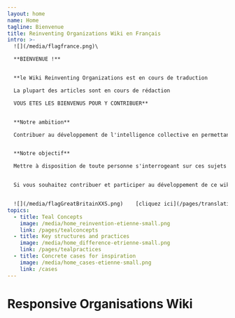 ```yaml
---
layout: home
name: Home
tagline: Bienvenue
title: Reinventing Organizations Wiki en Français
intro: >-
  ![](/media/flagfrance.png)\

  **BIENVENUE !**


  **le Wiki Reinventing Organizations est en cours de traduction 

  La plupart des articles sont en cours de rédaction

  VOUS ETES LES BIENVENUS POUR Y CONTRIBUER**


  **Notre ambition**

  Contribuer au développement de l'intelligence collective en permettant à tous ceux qui s'y intéressent de s'informer et de comprendre comment des groupes humains (entreprises, organisations à but non lucratif, administration, écoles...)  peuvent fonctionner de façon innovante, en combinant efficacité de l'organisation et motivation de ses membres. 


  **Notre objectif**

  Mettre à disposition de toute personne s'interrogeant sur ces sujets et sur les nouvelles formes d'organisation émergentes ("Teal orgs", "Entreprises libérées"..) une information neutre, factuelle, actualisée et classée par thèmes.


  Si vous souhaitez contribuer et participer au développement de ce wiki, contactez : guezouceline@gmail.com 


  ![](/media/flagGreatBritainXXS.png)    [cliquez ici](/pages/translations) pour accéder aux traductions de ce Wiki (le hongrois et l'espagnol sont disponibles dès aujourd'hui - le russe, le chinois et le français sont en cours)
topics:
  - title: Teal Concepts
    image: /media/home_reinvention-etienne-small.png
    link: /pages/tealconcepts
  - title: Key structures and practices
    image: /media/home_difference-etrienne-small.png
    link: /pages/tealpractices
  - title: Concrete cases for inspiration
    image: /media/home_cases-etienne-small.png
    link: /cases
---
```


# Responsive Organisations Wiki
